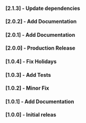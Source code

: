 #### [2.1.3] - Update dependencies

#### [2.0.2] - Add Documentation

#### [2.0.1] - Add Documentation

#### [2.0.0] - Production Release

#### [1.0.4] - Fix Holidays

#### [1.0.3] - Add Tests

#### [1.0.2] - Minor Fix

#### [1.0.1] - Add Documentation

#### [1.0.0] - Initial releas
